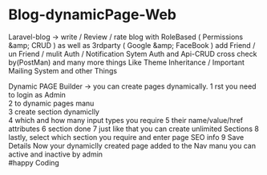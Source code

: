 # Blog-dynamicPage-Web

Laravel-blog -> write / Review / rate  blog with  RoleBased ( Permissions &amp;amp; CRUD )
as well as 3rdparty ( Google &amp;amp; FaceBook ) 
add Friend / un Friend / mulit Auth / Notification Sytem Auth and Api-CRUD  cross check by(PostMan) 
and many more things Like Theme Inheritance / Important Mailing System and other Things 

Dynamic PAGE Builder -> you can create pages dynamically. 
1 rst you need to login as Admin  
2 to dynamic pages manu  
3 create section dynamiclly  
4 which and how many input types you require 
5 their name/value/href attributes 
6 section done 
7 just like that you can create unlimited Sections 
8 lastly,  select which  section you require  and enter page SEO info 
9 Save Details Now your dynamiclly created page  added to the Nav manu   you can active and inactive by admin  
#happy Coding
